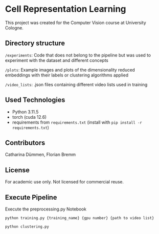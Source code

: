 # Cell Representation Learning

This project was created for the Computer Vision course at University Cologne. 

## Directory structure

`/experiments`: Code that does not belong to the pipeline but was used to
experiment with the dataset and different concepts 

`/plots`: Example images and plots of the dimensionality reduced embeddings 
with their labels or clustering algorithms applied

`/video_lists`: .json files containing different video lists used in training

## Used Technologies
- Python 3.11.5
- torch (cuda 12.6)
- requirements from `requirements.txt` (install with `pip install -r requirements.txt`)

## Contributors
Catharina Dümmen, 
Florian Bremm

## License
For academic use only. Not licensed for commercial reuse.

## Execute Pipeline
Execute the preprocessing.py Notebook

`python training.py {training_name} {gpu number} {path to video list}`

`python clustering.py`